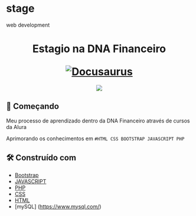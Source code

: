 # stage
 web development 
 <h1 align="center">
  <p align="center">Estagio na DNA Financeiro</p>
  <a href="https://dnafinanceiro.com/"><img src="https://dnafinanceiro.com/img/dnafinanceiro-logo.svg" alt="Docusaurus"></a>
</h1>

 <p align="center">
<img src="https://img.shields.io/github/stars/Mvrix/stage?style=plastic"/>
</p>

## 🚀 Começando

Meu processo de aprendizado dentro da DNA Financeiro através de cursos da Alura

Aprimorando os conhecimentos em `#HTML CSS BOOTSTRAP JAVASCRIPT PHP` 

## 🛠️ Construído com


* [Bootstrap](https://getbootstrap.com/)
* [JAVASCRIPT](https://developer.mozilla.org/en-US/docs/Web/JavaScript) 
* [PHP](https://www.php.net/)
* [CSS](https://www.w3.org/Style/CSS/Overview.en.html)
* [HTML](https://html5.org/)
* [mySQL] (https://www.mysql.com/)
